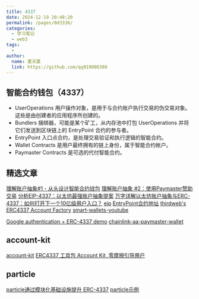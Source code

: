 ```yaml
---
title: 4337
date: 2024-12-19 20:48:20
permalink: /pages/0d3336/
categories:
  - 学习笔记
  - web3
tags:
  - 
author: 
  name: 夏天夏
  link: https://github.com/qq919006380
---
```

## 智能合约钱包（4337）
- UserOperations 用户操作对象，是用于与合约账户执行交易的伪交易对象。这些是由创建者的应用程序所创建的。
- Bundlers 捆绑器，可能是某个矿工，从内存池中打包 UserOperations 并将它们发送到区块链上的 EntryPoint 合约的参与者。
- EntryPoint 入口点合约，是处理交易验证和执行逻辑的智能合约。
- Wallet Contracts 是用户最终拥有的链上身份，属于智能合约帐户。
- Paymaster Contracts 是可选的代付智能合约。
<!-- more -->

## 精选文章
[理解账户抽象#1 - 从头设计智能合约钱包](https://learnblockchain.cn/article/5426)
[理解账户抽象 #2：使用Paymaster赞助交易](https://learnblockchain.cn/article/5432)
[分析EIP-4337：以太坊最强账户抽象提案](https://learnblockchain.cn/article/5768)
[万字详解以太坊账户抽象与ERC-4337：如何打开下一个10亿级用户入口？](https://www.panewslab.com/zh/articledetails/2tx7w80g.html)
[eip](https://eips.ethereum.org/EIPS/eip-4337)
[EntryPoint合约地址](https://blockscan.com/address/0x0576a174D229E3cFA37253523E645A78A0C91B57)
[thirdweb's ERC4337 Account Factory](https://thirdweb.com/thirdweb.eth/AccountFactory)
[smart-wallets-youtube](https://github.com/thirdweb-example/smart-wallets-youtube)

[Google authentication + ERC-4337 demo](https://github.com/JohnRising/example-login-erc4337/tree/main)
[chainlink-aa-paymaster-wallet](https://github.com/taijusanagi/chainlink-aa-paymaster-wallet/tree/main)
## account-kit
[account-kit](https://www.alchemy.com/account-kit)
[ERC4337 工具包 Account Kit, 零摩擦引导用户](https://mp.weixin.qq.com/s/nKAnQgWE3R_yGxGeW6RJ6A)
## particle
[particle通过模块化基础设施提升 ERC-4337](https://blog.particle.network/announcing-our-smart-wallet-as-a-service-modular-stack-upgrading-waas-with-erc-4337/)
[particle示例](https://opbnb-airdrop.particle.network/)
